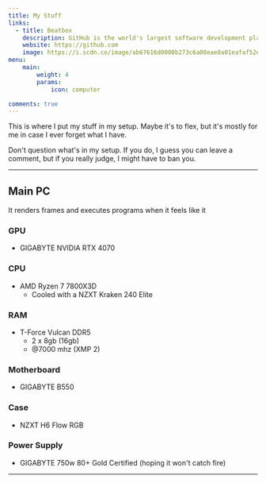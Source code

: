 ```yaml
---
title: My Stuff
links:
  - title: Beatbox
    description: GitHub is the world's largest software development platform.
    website: https://github.com
    image: https://i.scdn.co/image/ab67616d0000b273c6a08eae8a01eafaf52ec93c
menu:
    main: 
        weight: 4
        params:
            icon: computer

comments: true
---
```


This is where I put my stuff in my setup. Maybe it's to flex, but it's mostly for me in case I ever forget what I have.

Don't question what's in my setup. If you do, I guess you can leave a comment, but if you really judge, I might have to ban you.

---

## Main PC

It renders frames and executes programs when it feels like it

### GPU

- GIGABYTE NVIDIA RTX 4070

### CPU

- AMD Ryzen 7 7800X3D
  - Cooled with a NZXT Kraken 240 Elite

### RAM

- T-Force Vulcan DDR5
  - 2 x 8gb (16gb)
  - @7000 mhz (XMP 2)

### Motherboard

- GIGABYTE B550

### Case

- NZXT H6 Flow RGB

### Power Supply

- GIGABYTE 750w 80+ Gold Certified (hoping it won't catch fire)

---
